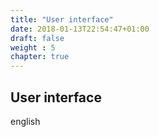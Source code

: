```yaml
---
title: "User interface"
date: 2018-01-13T22:54:47+01:00
draft: false
weight : 5
chapter: true
---
```

## User interface
english